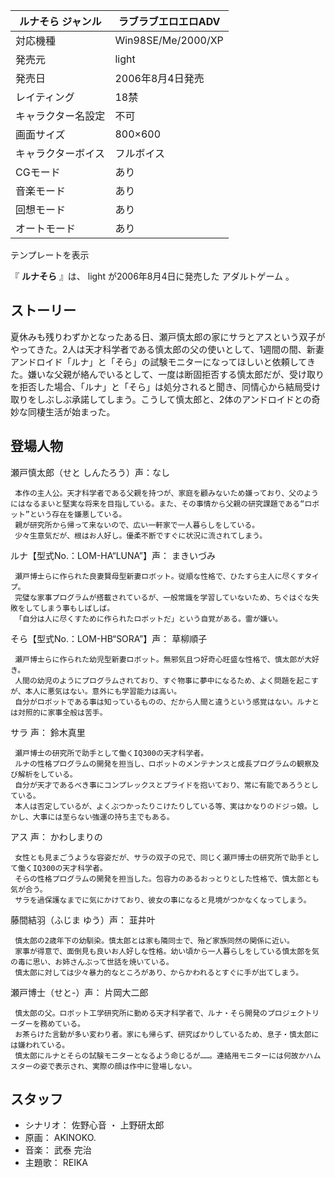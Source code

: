ルナそら  ジャンル  |  ラブラブエロエロADV   
---|---  
対応機種  |  Win98SE/Me/2000/XP   
発売元  |  light   
発売日  |  2006年8月4日発売   
レイティング  |  18禁   
キャラクター名設定  |  不可   
画面サイズ  |  800×600   
キャラクターボイス  |  フルボイス   
CGモード  |  あり   
音楽モード  |  あり   
回想モード  |  あり   
オートモード  |  あり   
テンプレートを表示  
  
『 **ルナそら** 』は、  light  が2006年8月4日に発売した  アダルトゲーム  。

##  ストーリー  

夏休みも残りわずかとなったある日、瀬戸慎太郎の家にサラとアスという双子がやってきた。2人は天才科学者である慎太郎の父の使いとして、1週間の間、新妻アンドロイド「ルナ」と「そら」の試験モニターになってほしいと依頼してきた。嫌いな父親が絡んでいるとして、一度は断固拒否する慎太郎だが、受け取りを拒否した場合、「ルナ」と「そら」は処分されると聞き、同情心から結局受け取りをしぶしぶ承諾してしまう。こうして慎太郎と、2体のアンドロイドとの奇妙な同棲生活が始まった。

##  登場人物  

瀬戸慎太郎（せと しんたろう）声：なし

     本作の主人公。天才科学者である父親を持つが、家庭を顧みないため嫌っており、父のようにはなるまいと堅実な将来を目指している。また、その事情から父親の研究課題である“ロボット”という存在を嫌悪している。 
     親が研究所から帰って来ないので、広い一軒家で一人暮らしをしている。 
     少々生意気だが、根はお人好し。優柔不断ですぐに状況に流されてしまう。 
ルナ【型式No.：LOM-HA“LUNA”】声：  まきいづみ

     瀬戸博士らに作られた良妻賢母型新妻ロボット。従順な性格で、ひたすら主人に尽くすタイプ。 
     完璧な家事プログラムが搭載されているが、一般常識を学習していないため、ちぐはぐな失敗をしてしまう事もしばしば。 
     「自分は人に尽くすために作られたロボットだ」という自覚がある。雷が嫌い。 
そら【型式No.：LOM-HB“SORA”】声：  草柳順子

     瀬戸博士らに作られた幼児型新妻ロボット。無邪気且つ好奇心旺盛な性格で、慎太郎が大好き。 
     人間の幼児のようにプログラムされており、すぐ物事に夢中になるため、よく問題を起こすが、本人に悪気はない。意外にも学習能力は高い。 
     自分がロボットである事は知っているものの、だから人間と違うという感覚はない。ルナとは対照的に家事全般は苦手。 
サラ 声：  鈴木真里

     瀬戸博士の研究所で助手として働くIQ300の天才科学者。 
     ルナの性格プログラムの開発を担当し、ロボットのメンテナンスと成長プログラムの観察及び解析をしている。 
     自分が天才であるべき事にコンプレックスとプライドを抱いており、常に有能であろうとしている。 
     本人は否定しているが、よくぶつかったりこけたりしている等、実はかなりのドジっ娘。しかし、大事には至らない強運の持ち主でもある。 
アス 声：  かわしまりの

     女性とも見まごうような容姿だが、サラの双子の兄で、同じく瀬戸博士の研究所で助手として働くIQ300の天才科学者。 
     そらの性格プログラムの開発を担当した。包容力のあるおっとりとした性格で、慎太郎とも気が合う。 
     サラを過保護なまでに気にかけており、彼女の事になると見境がつかなくなってしまう。 
藤間結羽（ふじま ゆう）声：  韮井叶

     慎太郎の2歳年下の幼馴染。慎太郎とは家も隣同士で、殆ど家族同然の関係に近い。 
     家事が得意で、面倒見も良いお人好しな性格。幼い頃から一人暮らしをしている慎太郎を気の毒に思い、お姉さんぶって世話を焼いている。 
     慎太郎に対しては少々暴力的なところがあり、からかわれるとすぐに手が出てしまう。 
瀬戸博士（せと-）声：  片岡大二郎

     慎太郎の父。ロボット工学研究所に勤める天才科学者で、ルナ・そら開発のプロジェクトリーダーを務めている。 
     お茶らけた言動が多い変わり者。家にも帰らず、研究ばかりしているため、息子・慎太郎には嫌われている。 
     慎太郎にルナとそらの試験モニターとなるよう命じるが……。連絡用モニターには何故かハムスターの姿で表示され、実際の顔は作中に登場しない。 

##  スタッフ  

  * シナリオ：  佐野心音  ・  上野研太郎 
  * 原画：  AKINOKO. 
  * 音楽：  武泰 完治 
  * 主題歌：  REIKA 

